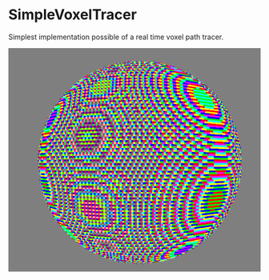 # SimpleVoxelTracer
Simplest implementation possible of a real time voxel path tracer.  

![Image](./screenshot.PNG?raw=true)
